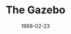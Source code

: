 ---
title: The Gazebo
date: 1968-02-23
closing_date: 1968-03-09
layout: productions
featured_image:
image_caption:
image_credit:
playbill:
Theatre: Theatre Jacksonville
Venue: Little Theatre
cast:
- Elliott Nash: Paul Galloway
- Harlow Edison: Norman Howard
- Matilda: Irene Helen Walsh
- Nell Nash: Elise Hallowes
- Mrs. Chandler: Debbie Dunn
- Mr. Thorp: Ham Waddell
- The Dook: Walter Hyams
- Louie: Marshall Nazworth-Aronowitz
- Jenkins: Don Stevenson
- Dr. Wyner: Ron Griffis
- Druker: Lauren Murray
crew:
- Director: Robert Knowles
- Scenic Design:
  - Phil Fitzpatrick
  - Ed Heist, Jr.
- Stage Manager: Ron Griffis
- Lighting:
  - Bill Bacon
  - Randy Meaders
  - Jane Boyd
- Sound:
  - Ross Henderson
  - Carol Lucas
- Costumes: Jean Fullerton
- Properties:
  - Esther Barnes
  - Chairman Maria Alarcon
  - Gladys Dale
  - Deborah Krobalski
  - Dorthy Lindsay
  - Katie Raven
- Make-up: Terry McIntire
- Set Construction:
  - Harriet Miltenberg
  - Lauren Murray
  - Bill Bacon
  - Randy Meaders
  - Ross Henderson
  - Nancy Fitzpatrick
  - Edith Gooding
  - Debbie Meade
- About the Cast Notes: Terry McIntire
external_links:
---